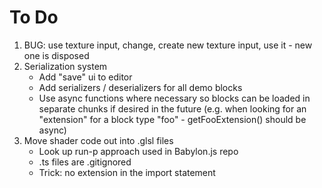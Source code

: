 # To Do

1. BUG: use texture input, change, create new texture input, use it - new one is disposed
1. Serialization system
    - Add "save" ui to editor
    - Add serializers / deserializers for all demo blocks
    - Use async functions where necessary so blocks can be loaded in separate chunks if desired in the future (e.g. when looking for an "extension" for a block type "foo" - getFooExtension() should be async)
1. Move shader code out into .glsl files
    - Look up run-p approach used in Babylon.js repo
    - .ts files are .gitignored
    - Trick: no extension in the import statement
